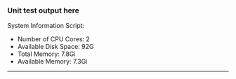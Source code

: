 <h3>Unit test output here</h3>

System Information Script:

- Number of CPU Cores: 2
- Available Disk Space: 92G
- Total Memory: 7.8Gi
- Available Memory: 7.3Gi

<hr>


